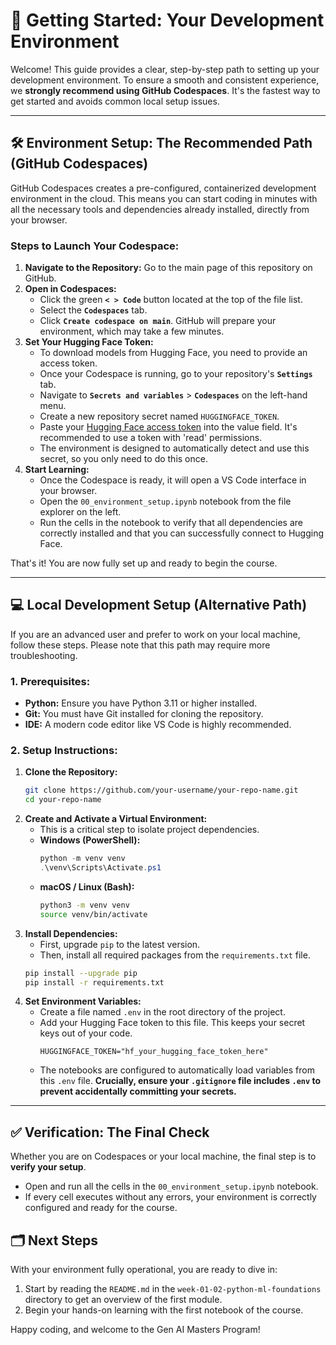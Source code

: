 # 🚀 Getting Started: Your Development Environment

Welcome! This guide provides a clear, step-by-step path to setting up your development environment. To ensure a smooth and consistent experience, we **strongly recommend using GitHub Codespaces**. It's the fastest way to get started and avoids common local setup issues.

---

## 🛠️ Environment Setup: The Recommended Path (GitHub Codespaces)

GitHub Codespaces creates a pre-configured, containerized development environment in the cloud. This means you can start coding in minutes with all the necessary tools and dependencies already installed, directly from your browser.

### Steps to Launch Your Codespace:
1.  **Navigate to the Repository:** Go to the main page of this repository on GitHub.
2.  **Open in Codespaces:**
    *   Click the green **`< > Code`** button located at the top of the file list.
    *   Select the **`Codespaces`** tab.
    *   Click **`Create codespace on main`**. GitHub will prepare your environment, which may take a few minutes.
3.  **Set Your Hugging Face Token:**
    *   To download models from Hugging Face, you need to provide an access token.
    *   Once your Codespace is running, go to your repository's **`Settings`** tab.
    *   Navigate to **`Secrets and variables`** > **`Codespaces`** on the left-hand menu.
    *   Create a new repository secret named `HUGGINGFACE_TOKEN`.
    *   Paste your [Hugging Face access token](https://huggingface.co/settings/tokens) into the value field. It's recommended to use a token with 'read' permissions.
    *   The environment is designed to automatically detect and use this secret, so you only need to do this once.
4.  **Start Learning:**
    *   Once the Codespace is ready, it will open a VS Code interface in your browser.
    *   Open the `00_environment_setup.ipynb` notebook from the file explorer on the left.
    *   Run the cells in the notebook to verify that all dependencies are correctly installed and that you can successfully connect to Hugging Face.

That's it! You are now fully set up and ready to begin the course.

---

## 💻 Local Development Setup (Alternative Path)

If you are an advanced user and prefer to work on your local machine, follow these steps. Please note that this path may require more troubleshooting.

### 1. Prerequisites:
- **Python:** Ensure you have Python 3.11 or higher installed.
- **Git:** You must have Git installed for cloning the repository.
- **IDE:** A modern code editor like VS Code is highly recommended.

### 2. Setup Instructions:
1.  **Clone the Repository:**
    ```bash
    git clone https://github.com/your-username/your-repo-name.git
    cd your-repo-name
    ```
2.  **Create and Activate a Virtual Environment:**
    *   This is a critical step to isolate project dependencies.
    *   **Windows (PowerShell):**
        ```powershell
        python -m venv venv
        .\venv\Scripts\Activate.ps1
        ```
    *   **macOS / Linux (Bash):**
        ```bash
        python3 -m venv venv
        source venv/bin/activate
        ```
3.  **Install Dependencies:**
    *   First, upgrade `pip` to the latest version.
    *   Then, install all required packages from the `requirements.txt` file.
    ```bash
    pip install --upgrade pip
    pip install -r requirements.txt
    ```
4.  **Set Environment Variables:**
    *   Create a file named `.env` in the root directory of the project.
    *   Add your Hugging Face token to this file. This keeps your secret keys out of your code.
        ```
        HUGGINGFACE_TOKEN="hf_your_hugging_face_token_here"
        ```
    *   The notebooks are configured to automatically load variables from this `.env` file. **Crucially, ensure your `.gitignore` file includes `.env` to prevent accidentally committing your secrets.**

---

## ✅ Verification: The Final Check

Whether you are on Codespaces or your local machine, the final step is to **verify your setup**.
- Open and run all the cells in the `00_environment_setup.ipynb` notebook.
- If every cell executes without any errors, your environment is correctly configured and ready for the course.

## 🗂️ Next Steps

With your environment fully operational, you are ready to dive in:
1.  Start by reading the `README.md` in the `week-01-02-python-ml-foundations` directory to get an overview of the first module.
2.  Begin your hands-on learning with the first notebook of the course.

Happy coding, and welcome to the Gen AI Masters Program!
